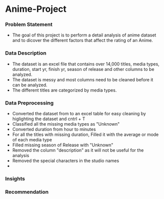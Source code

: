 # Anime-Project

###  Problem Statement 
- The goal of this project is to perform a detail analysis of anime dataset and to dicover the different factors that affect the rating of an Anime.

###  Data Description
- The dataset is an excel file that contains over 14,000 titles, media types, duration, start yr, finish yr, season of release and other columns to be analyzed.
- The dataset is messy and most columns need to be cleaned before it can be analyzed.
- The different titles are categorized by media types.


###  Data Preprocessing
- Converted the dataset from to an excel table for easy cleaning by higlighting the dataset and cntrl + T
- Classified all the missing media types as "Unknown"
- Converted duration from hour to minutes
- For all the titles with missing duration, Filled it with the average or mode of each media type
- Filled missing season of Release with "Unknown"
- Removed the column "description" as it will not be useful for the analysis
- Removed the special characters in the studio names
- 


###  Insights



###  Recommendation
  
